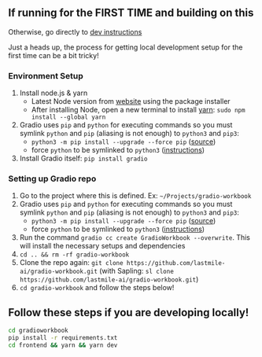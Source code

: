 ## If running for the FIRST TIME and building on this

Otherwise, go directly to [dev instructions](https://github.com/lastmile-ai/gradio-workbook/blob/main/gradioworkbook/README-dev.md#follow-these-steps-if-you-are-developing-locally)

Just a heads up, the process for getting local development setup for the first time can be a bit tricky!

### Environment Setup

1. Install node.js & yarn
   - Latest Node version from [website](https://nodejs.org/en/download/current) using the package installer
   - After installing Node, open a new terminal to install [yarn](https://classic.yarnpkg.com/lang/en/docs/install/#mac-stable): `sudo npm install --global yarn`
2. Gradio uses `pip` and `python` for executing commands so you must symlink `python` and `pip` (aliasing is not enough) to `python3` and `pip3`:
   - `python3 -m pip install --upgrade --force pip` ([source](https://stackoverflow.com/a/55494352))
   - force `python` to be symlinked to `python3` ([instructions](https://stackoverflow.com/a/71957847))
3. Install Gradio itself: `pip install gradio`

### Setting up Gradio repo

1. Go to the project where this is defined. Ex: `~/Projects/gradio-workbook`
3. Gradio uses `pip` and `python` for executing commands so you must symlink `python` and `pip` (aliasing is not enough) to `python3` and `pip3`:
   - `python3 -m pip install --upgrade --force pip` ([source](https://stackoverflow.com/a/55494352))
   - force `python` to be symlinked to `python3` ([instructions](https://stackoverflow.com/a/71957847))
4. Run the command `gradio cc create GradioWorkbook --overwrite`. This will install the necessary setups and dependencies
5. `cd .. && rm -rf gradio-workbook`
6. Clone the repo again: `git clone https://github.com/lastmile-ai/gradio-workbook.git` (with Sapling: `sl clone https://github.com/lastmile-ai/gradio-workbook.git`)
7. `cd gradio-workbook` and follow the steps below!

## Follow these steps if you are developing locally!

```bash
cd gradioworkbook
pip install -r requirements.txt
cd frontend && yarn && yarn dev
```
